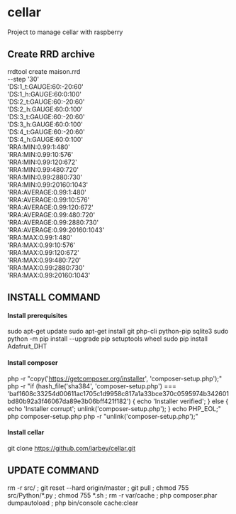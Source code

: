 # cellar
Project to manage cellar with raspberry

## Create RRD archive

rrdtool create maison.rrd \
--step '30' \
'DS:1_t:GAUGE:60:-20:60' \
'DS:1_h:GAUGE:60:0:100' \
'DS:2_t:GAUGE:60:-20:60' \
'DS:2_h:GAUGE:60:0:100' \
'DS:3_t:GAUGE:60:-20:60' \
'DS:3_h:GAUGE:60:0:100' \
'DS:4_t:GAUGE:60:-20:60' \
'DS:4_h:GAUGE:60:0:100' \
'RRA:MIN:0.99:1:480' \
'RRA:MIN:0.99:10:576' \
'RRA:MIN:0.99:120:672' \
'RRA:MIN:0.99:480:720' \
'RRA:MIN:0.99:2880:730' \
'RRA:MIN:0.99:20160:1043' \
'RRA:AVERAGE:0.99:1:480' \
'RRA:AVERAGE:0.99:10:576' \
'RRA:AVERAGE:0.99:120:672' \
'RRA:AVERAGE:0.99:480:720' \
'RRA:AVERAGE:0.99:2880:730' \
'RRA:AVERAGE:0.99:20160:1043' \
'RRA:MAX:0.99:1:480' \
'RRA:MAX:0.99:10:576' \
'RRA:MAX:0.99:120:672' \
'RRA:MAX:0.99:480:720' \
'RRA:MAX:0.99:2880:730' \
'RRA:MAX:0.99:20160:1043'

## INSTALL COMMAND

#### Install prerequisites
sudo apt-get update
sudo apt-get install git php-cli python-pip sqlite3
sudo python -m pip install --upgrade pip setuptools wheel
sudo pip install Adafruit_DHT

#### Install composer
php -r "copy('https://getcomposer.org/installer', 'composer-setup.php');"
php -r "if (hash_file('sha384', 'composer-setup.php') === 'baf1608c33254d00611ac1705c1d9958c817a1a33bce370c0595974b342601bd80b92a3f46067da89e3b06bff421f182') { echo 'Installer verified'; } else { echo 'Installer corrupt'; unlink('composer-setup.php'); } echo PHP_EOL;"
php composer-setup.php
php -r "unlink('composer-setup.php');"

#### Install cellar
git clone https://github.com/jarbey/cellar.git


## UPDATE COMMAND
rm -r src/ ; git reset --hard origin/master ; git pull ; chmod 755 src/Python/*.py ; chmod 755 *.sh ; rm -r var/cache ; php composer.phar dumpautoload ; php bin/console cache:clear
